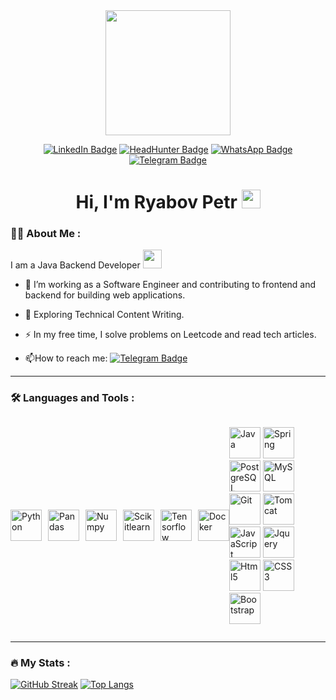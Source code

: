 
<div id="header" align="center">
  <img src="https://media.giphy.com/media/JU7wXXaDEsy7YzO0sI/giphy.gif" width="200"/>
  <p></p>
  
  <div id="badges">
    <a href="#"><img src="https://img.shields.io/badge/LinkedIn-blue?style=for-the-badge&logo=linkedin&logoColor=white" alt="LinkedIn Badge"/></a>
    <a href="#"><img src="https://img.shields.io/badge/HeadHunter-red?style=for-the-badge" alt="HeadHunter Badge"/></a>
    <a href="https://wa.me/79231040250"><img src="https://img.shields.io/badge/WhatsApp-neongreen?style=for-the-badge&logo=whatsapp&logoColor=white" alt="WhatsApp Badge"/></a>
    <a href="https://t.me/moi_dom_gorit"><img src="https://img.shields.io/badge/Telegram-blue?style=for-the-badge&logo=telegram&logoColor=white" alt="Telegram Badge"/></a>
  </div>

  <h1>
    Hi, I'm Ryabov Petr
    <img src="https://media.giphy.com/media/hvRJCLFzcasrR4ia7z/giphy.gif" width="30px"/>
  </h1>
</div>

### :man_technologist: About Me :
I am a Java Backend Developer <img src="https://media.giphy.com/media/WUlplcMpOCEmTGBtBW/giphy.gif" width="30">

- :telescope: I’m working as a Software Engineer and contributing to frontend and backend for building web applications.

- :seedling: Exploring Technical Content Writing.

- :zap: In my free time, I solve problems on Leetcode and read tech articles.

- :mailbox:How to reach me: [![Telegram Badge](https://img.shields.io/badge/RyabovPetr-blue?style=flat&logo=Telegram&logoColor=white)](https://t.me/moi_dom_gorit)

---

### :hammer_and_wrench: Languages and Tools :

<div style="display: flex; align-items: center;">
  <img src="https://cdn.jsdelivr.net/gh/devicons/devicon@latest/icons/python/python-original-wordmark.svg" style="height: 50px; margin-right: 10px;" alt="Python">
  <img src="https://cdn.jsdelivr.net/gh/devicons/devicon@latest/icons/pandas/pandas-original-wordmark.svg" style="height: 50px; margin-right: 10px;" alt="Pandas">
  <img src="https://cdn.jsdelivr.net/gh/devicons/devicon@latest/icons/numpy/numpy-original-wordmark.svg" style="height: 50px; margin-right: 10px;" alt="Numpy">
  <img src="https://cdn.jsdelivr.net/gh/devicons/devicon@latest/icons/scikitlearn/scikitlearn-original.svg" style="height: 50px; margin-right: 10px;" alt="Scikitlearn">
  <img src="https://cdn.jsdelivr.net/gh/devicons/devicon@latest/icons/tensorflow/tensorflow-original-wordmark.svg" style="height: 50px; margin-right: 10px;" alt="Tensorflow">
  <img src="https://cdn.jsdelivr.net/gh/devicons/devicon@latest/icons/docker/docker-original-wordmark.svg" style="height: 50px;" alt="Docker">
    
  <a target="_blank"><img height="50" title="Java" alt="Java" src="https://cdn.jsdelivr.net/gh/devicons/devicon/icons/java/java-original-wordmark.svg"></a>
  <a target="_blank"><img height="50" title="Spring" alt="Spring" src="https://cdn.jsdelivr.net/gh/devicons/devicon/icons/spring/spring-original-wordmark.svg"></a>
  <a target="_blank"><img height="50" title="PostgreSQL" alt="PostgreSQL" src="https://cdn.jsdelivr.net/gh/devicons/devicon/icons/postgresql/postgresql-original-wordmark.svg"></a>
  <a target="_blank"><img height="50" title="MySQL" alt="MySQL" src="https://cdn.jsdelivr.net/gh/devicons/devicon/icons/mysql/mysql-original-wordmark.svg"></a>
  <a target="_blank"><img height="50" title="Git" alt="Git" src="https://cdn.jsdelivr.net/gh/devicons/devicon/icons/git/git-original-wordmark.svg"></a>
  <a target="_blank"><img height="50" title="Tomcat" alt="Tomcat" src="https://cdn.jsdelivr.net/gh/devicons/devicon/icons/tomcat/tomcat-original-wordmark.svg"></a>
  <a target="_blank"><img height="50" title="JavaScript" alt="JavaScript" src="https://cdn.jsdelivr.net/gh/devicons/devicon/icons/javascript/javascript-original.svg"></a>
  <a target="_blank"><img height="50" title="Jquery" alt="Jquery" src="https://cdn.jsdelivr.net/gh/devicons/devicon/icons/jquery/jquery-original-wordmark.svg"></a>
  <a target="_blank"><img height="50" title="Html5" alt="Html5" src="https://cdn.jsdelivr.net/gh/devicons/devicon/icons/html5/html5-original-wordmark.svg"></a>
  <a target="_blank"><img height="50" title="CSS3" alt="CSS3" src="https://cdn.jsdelivr.net/gh/devicons/devicon/icons/css3/css3-original-wordmark.svg"></a>
  <a target="_blank"><img height="50" title="Bootstrap" alt="Bootstrap" src="https://cdn.jsdelivr.net/gh/devicons/devicon@latest/icons/bootstrap/bootstrap-original-wordmark.svg"></a> 
            
          
  
</div>

---

### :fire: My Stats :
[![GitHub Streak](https://github-readme-streak-stats.herokuapp.com?user=ryabovpetr)](https://git.io/streak-stats)
[![Top Langs](https://github-readme-stats.vercel.app/api/top-langs/?username=ryabovpetr&layout=compact&theme=vision-friendly-light)](https://github.com/anuraghazra/github-readme-stats)
